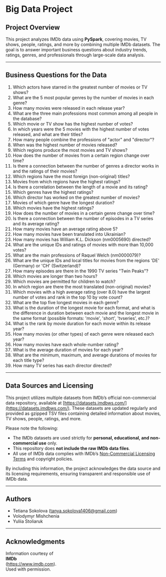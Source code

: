 # Big Data Project

## Project Overview

This project analyzes IMDb data using **PySpark**, covering movies, TV shows, people, ratings, and more by combining multiple IMDb datasets. The goal is to answer important business questions about industry trends, ratings, genres, and professionals through large-scale data analysis.

---

## Business Questions for the Data

1. Which actors have starred in the greatest number of movies or TV shows?  
2. What are the 5 most popular genres by the number of movies in each genre?  
3. How many movies were released in each release year?  
4. What are the three main professions most common among all people in the database?  
5. Which movie or TV show has the highest number of votes?  
6. In which years were the 5 movies with the highest number of votes released, and what are their titles?  
7. How many people combine the professions of "actor" and "director"?  
8. When was the highest number of movies released?  
9. Which regions produce the most movies and TV shows?  
10. How does the number of movies from a certain region change over time?  
11. Is there a connection between the number of genres a director works in and the ratings of their movies?  
12. Which regions have the most foreign (non-original) titles?  
13. Movies from which regions have the highest ratings?  
14. Is there a correlation between the length of a movie and its rating?  
15. Which genres have the highest ratings?  
16. Which director has worked on the greatest number of movies?  
17. Movies of which genre have the longest duration?  
18. Which movies have the highest ratings?  
19. How does the number of movies in a certain genre change over time?  
20. Is there a connection between the number of episodes in a TV series and its average rating?  
21. How many movies have an average rating above 5?  
22. How many movies have been translated into Ukrainian?  
23. How many movies has William K.L. Dickson (nm0005690) directed?  
24. What are the unique IDs and ratings of movies with more than 10,000 votes?  
25. What are the main professions of Raquel Welch (nm0000079)?  
26. What are the unique IDs and local titles for movies from the regions 'DE' (Germany) or 'CH' (Switzerland)?  
27. How many episodes are there in the 1990 TV series "Twin Peaks"?  
28. Which movies are longer than two hours?  
29. Which movies are permitted for children to watch?  
30. In which region are there the most translated (non-original) movies?  
31. Which movies with a high average rating (over 8.0) have the largest number of votes and rank in the top 10 by vote count?  
32. What are the top five longest movies in each genre?  
33. What is the duration of the longest movie for each format, and what is the difference in duration between each movie and the longest movie in the same format (possible formats: 'movie', 'short', 'tvseries', etc.)?  
34. What is the rank by movie duration for each movie within its release year?  
35. How many movies (or other types) of each genre were released each year?  
36. How many movies have each whole-number rating?  
37. What is the average duration of movies for each year?  
38. What are the minimum, maximum, and average durations of movies for each title type?  
39. How many TV series has each director directed?

---

## Data Sources and Licensing

This project utilizes multiple datasets from IMDb’s official non-commercial data repository, available at [https://datasets.imdbws.com/](https://datasets.imdbws.com/). These datasets are updated regularly and provided as gzipped TSV files containing detailed information about movies, TV shows, people, ratings, and more.

Please note the following:

- The IMDb datasets are used strictly for **personal, educational, and non-commercial use** only.
- This repository does **not include the raw IMDb data files**.
- All use of IMDb data complies with IMDb’s [Non-Commercial Licensing Terms](https://www.imdb.com/interfaces/) and copyright policies.

By including this information, the project acknowledges the data source and its licensing requirements, ensuring transparent and responsible use of IMDb data.

---

## Authors

- Tetiana Sokolova (tanya.sokolova1406@gmail.com)
- Volodymyr Mishchenia 
- Yuliia Stoliaruk

---

## Acknowledgments

Information courtesy of  
**IMDb**  
(https://www.imdb.com).  
Used with permission.